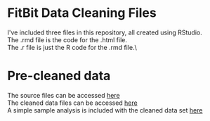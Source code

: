# FitBit Data Cleaning Files

I've included three files in this repository, all created using RStudio.\
The .rmd file is the code for the .html file.\
The .r file is just the R code for the .rmd file.\

# Pre-cleaned data

The source files can be accessed [here](https://www.kaggle.com/datasets/arashnic/fitbit)\
The cleaned data files can be accessed [here](https://www.kaggle.com/datasets/chrisoill/fitbit-fitness-tracker-data-cleaned)\
A simple sample analysis is included with the cleaned data set [here](https://www.kaggle.com/code/chrisoill/a-simple-analysis)
